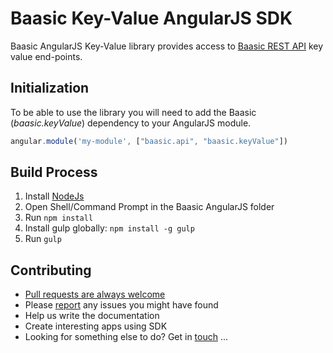# Baasic Key-Value AngularJS SDK

Baasic AngularJS Key-Value library provides access to [Baasic REST API](http://dev.baasic.com/api/reference/home) key value end-points.

## Initialization

To be able to use the library you will need to add the Baasic (_baasic.keyValue_) dependency to your AngularJS module.

```javascript
angular.module('my-module', ["baasic.api", "baasic.keyValue"])
```

## Build Process

1. Install [NodeJs](http://nodejs.org/download/)
2. Open Shell/Command Prompt in the Baasic AngularJS folder
3. Run `npm install`
4. Install gulp globally: `npm install -g gulp`
5. Run `gulp`

## Contributing

* [Pull requests are always welcome](../../../baasic-sdk-angularjs/pulls)
* Please [report](../../../baasic-sdk-angularjs/issues) any issues you might have found
* Help us write the documentation
* Create interesting apps using SDK
* Looking for something else to do? Get in <u>touch</u> ...
